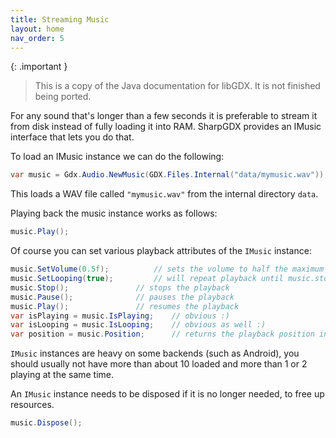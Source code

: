 ```yaml
---
title: Streaming Music
layout: home
nav_order: 5
---
```


{: .important }
> This is a copy of the Java documentation for libGDX. It is not finished being ported.

For any sound that's longer than a few seconds it is preferable to stream it from disk instead of fully loading it into RAM. SharpGDX provides an IMusic interface that lets you do that.

To load an IMusic instance we can do the following:

```csharp
var music = Gdx.Audio.NewMusic(GDX.Files.Internal("data/mymusic.wav"));
```

This loads a WAV file called `"mymusic.wav"` from the internal directory `data`.

Playing back the music instance works as follows:

```csharp
music.Play();
```

Of course you can set various playback attributes of the `IMusic` instance:

```csharp
music.SetVolume(0.5f);			// sets the volume to half the maximum volume
music.SetLooping(true);			// will repeat playback until music.stop() is called
music.Stop();				// stops the playback
music.Pause();				// pauses the playback
music.Play();				// resumes the playback
var isPlaying = music.IsPlaying;	// obvious :)
var isLooping = music.IsLooping;	// obvious as well :)
var position = music.Position;		// returns the playback position in seconds
```

`IMusic` instances are heavy on some backends (such as Android), you should usually not have more than about 10 loaded and more than 1 or 2 playing at the same time.

An `IMusic` instance needs to be disposed if it is no longer needed, to free up resources.

```csharp
music.Dispose();
```